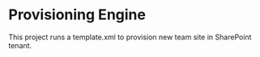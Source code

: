 # Provisioning Engine

This project runs a template.xml to provision new team site in SharePoint tenant.
